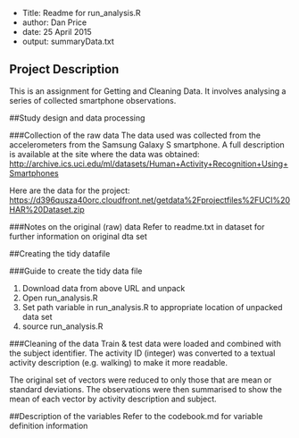 * Title: Readme for run_analysis.R
* author: Dan Price
* date: 25 April 2015
* output: summaryData.txt

 
## Project Description
This is an assignment for Getting and Cleaning Data.  It involves analysing a series of collected smartphone observations.
 
##Study design and data processing
 
###Collection of the raw data
The data used was collected from the accelerometers from the Samsung Galaxy S smartphone. A full description is available at the site where the data was obtained: 
http://archive.ics.uci.edu/ml/datasets/Human+Activity+Recognition+Using+Smartphones 

Here are the data for the project: 
https://d396qusza40orc.cloudfront.net/getdata%2Fprojectfiles%2FUCI%20HAR%20Dataset.zip 
 
###Notes on the original (raw) data 
Refer to readme.txt in dataset for further information on original dta set
 
##Creating the tidy datafile
 
###Guide to create the tidy data file
1. Download data from above URL and unpack
2. Open run_analysis.R
3. Set path variable in run_analysis.R to appropriate location of unpacked data set
4. source run_analysis.R 
 
###Cleaning of the data
Train & test data were loaded and combined with the subject identifier.  The activity ID (integer) was converted to a textual activity description (e.g. walking) to make it more readable.

The original set of vectors were reduced to only those that are mean or standard deviations.  The observations were then summarised to show the mean of each vector by activity description and subject.

##Description of the variables
Refer to the codebook.md for variable definition information

